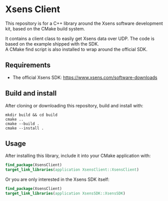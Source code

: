 # Xsens Client

This repository is for a C++ library around the Xsens software development kit, 
based on the CMake build system.

It contains a client class to easily get Xsens data over UDP. The code is based
on the example shipped with the SDK.  
A CMake find script is also installed to wrap around the official SDK.

## Requirements

 * The official Xsens SDK: https://www.xsens.com/software-downloads

## Build and install

After cloning or downloading this repository, build and install with:

```shell
mkdir build && cd build
cmake ..
cmake --build .
cmake --install .
```

## Usage

After installing this library, include it into your CMake application with:

```cmake
find_package(XsensClient)
target_link_libraries(application XsensClient::XsensClient)
```

Or you are only interested in the Xsens SDK itself:

```cmake
find_package(XsensClient)
target_link_libraries(application XsensSDK::XsensSDK)
```
